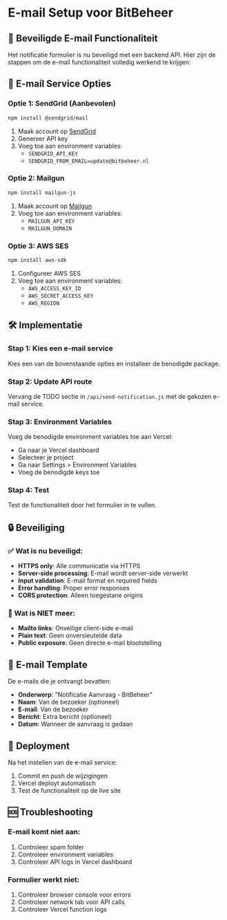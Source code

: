 # E-mail Setup voor BitBeheer

## 🔐 Beveiligde E-mail Functionaliteit

Het notificatie formulier is nu beveiligd met een backend API. Hier zijn de stappen om de e-mail functionaliteit volledig werkend te krijgen:

## 📧 E-mail Service Opties

### Optie 1: SendGrid (Aanbevolen)
```bash
npm install @sendgrid/mail
```

1. Maak account op [SendGrid](https://sendgrid.com)
2. Genereer API key
3. Voeg toe aan environment variables:
   - `SENDGRID_API_KEY`
   - `SENDGRID_FROM_EMAIL=update@bitbeheer.nl`

### Optie 2: Mailgun
```bash
npm install mailgun-js
```

1. Maak account op [Mailgun](https://mailgun.com)
2. Voeg toe aan environment variables:
   - `MAILGUN_API_KEY`
   - `MAILGUN_DOMAIN`

### Optie 3: AWS SES
```bash
npm install aws-sdk
```

1. Configureer AWS SES
2. Voeg toe aan environment variables:
   - `AWS_ACCESS_KEY_ID`
   - `AWS_SECRET_ACCESS_KEY`
   - `AWS_REGION`

## 🛠️ Implementatie

### Stap 1: Kies een e-mail service
Kies een van de bovenstaande opties en installeer de benodigde package.

### Stap 2: Update API route
Vervang de TODO sectie in `/api/send-notification.js` met de gekozen e-mail service.

### Stap 3: Environment Variables
Voeg de benodigde environment variables toe aan Vercel:
- Ga naar je Vercel dashboard
- Selecteer je project
- Ga naar Settings > Environment Variables
- Voeg de benodigde keys toe

### Stap 4: Test
Test de functionaliteit door het formulier in te vullen.

## 🔒 Beveiliging

### ✅ Wat is nu beveiligd:
- **HTTPS only**: Alle communicatie via HTTPS
- **Server-side processing**: E-mail wordt server-side verwerkt
- **Input validation**: E-mail format en required fields
- **Error handling**: Proper error responses
- **CORS protection**: Alleen toegestane origins

### 🚫 Wat is NIET meer:
- **Mailto links**: Onveilige client-side e-mail
- **Plain text**: Geen onversleutelde data
- **Public exposure**: Geen directe e-mail blootstelling

## 📝 E-mail Template

De e-mails die je ontvangt bevatten:
- **Onderwerp**: "Notificatie Aanvraag - BitBeheer"
- **Naam**: Van de bezoeker (optioneel)
- **E-mail**: Van de bezoeker
- **Bericht**: Extra bericht (optioneel)
- **Datum**: Wanneer de aanvraag is gedaan

## 🚀 Deployment

Na het instellen van de e-mail service:
1. Commit en push de wijzigingen
2. Vercel deployt automatisch
3. Test de functionaliteit op de live site

## 🆘 Troubleshooting

### E-mail komt niet aan:
1. Controleer spam folder
2. Controleer environment variables
3. Controleer API logs in Vercel dashboard

### Formulier werkt niet:
1. Controleer browser console voor errors
2. Controleer network tab voor API calls
3. Controleer Vercel function logs
